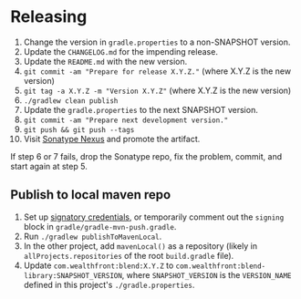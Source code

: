 # Releasing

 1. Change the version in `gradle.properties` to a non-SNAPSHOT version.
 2. Update the `CHANGELOG.md` for the impending release.
 3. Update the `README.md` with the new version.
 4. `git commit -am "Prepare for release X.Y.Z."` (where X.Y.Z is the new version)
 5. `git tag -a X.Y.Z -m "Version X.Y.Z"` (where X.Y.Z is the new version)
 6. `./gradlew clean publish`
 7. Update the `gradle.properties` to the next SNAPSHOT version.
 8. `git commit -am "Prepare next development version."`
 9. `git push && git push --tags`
 10. Visit [Sonatype Nexus](https://oss.sonatype.org/) and promote the artifact.

If step 6 or 7 fails, drop the Sonatype repo, fix the problem, commit, and start again at step 5.

## Publish to local maven repo

1. Set up [signatory credentials](https://docs.gradle.org/current/userguide/signing_plugin.html#sec:signatory_credentials), or temporarily comment out the `signing` block in `gradle/gradle-mvn-push.gradle`.
2. Run `./gradlew publishToMavenLocal`.
3. In the other project, add `mavenLocal()` as a repository (likely in `allProjects.repositories` of the root `build.gradle` file).
4. Update `com.wealthfront:blend:X.Y.Z` to `com.wealthfront:blend-library:SNAPSHOT_VERSION`, where `SNAPSHOT_VERSION` is the `VERSION_NAME` defined in this project's `./gradle.properties`.
